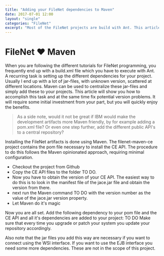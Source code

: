 ```yaml
---
title: "Adding your FileNet dependencies to Maven"
date: 2017-07-01 12:00
layout: "single"
categories: "FileNet"
excerpt: "Most of the FileNet projects are build with Ant. This article shows how you can change your build process to Maven."
---
```


# FileNet ❤ Maven

When you are following the different tutorials for FileNet programming, you frequently
end up with a build.xml file which you have to execute with Ant. A recurring task is
setting up the different dependencies for your project. Usually I end up with a lot of
jar-files, with unknown version, scattered at different locations. Maven can be used to
centralize these jar-files and simply add these to your projects. This article will show
you how to accomplish this task and at the same time fix potential version problems.
It will require some initial investment from your part, but you will quickly enjoy the benefits.

<blockquote>As a side note, would it not be great if IBM would make the development artifacts more
Maven friendly, by for example adding a pom.xml file? Or even one step further, add the different
public API's to a central repository?</blockquote>

Installing the FileNet artifacts is done using Maven. The filenet-maven-ce project
contains the pom file necessary to install the CE API. The procedure to do this follows
the Maven opinionated approach, requiring minimal configuration.

* Checkout the project from Github
* Copy the CE API files to the folder TO DO.
* Now you have to obtain the version of your CE API. The easiest way to do this is to look in the manifest file of the jace.jar file and obtain the version from  there.
* next run the Maven command TO DO with the version number as the value of the jace.jar version property.  
* Let Maven do it's magic

Now you are all set. Add the following dependency to your pom file and the CE API and all it's dependencies are added to your project:
TO DO
Make sure that every time you upgrade or patch your system you update your repository accordingly. 

Also note that the jar files you add this way are necessary if you want to connect using the WSI interface. If you want to use the EJB interface you need some more dependencies. These are not in the scope of this project.
